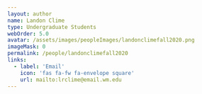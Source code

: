 ```yaml
---
layout: author
name: Landon Clime
type: Undergraduate Students
webOrder: 5.0
avatar: /assets/images/peopleImages/landonclimefall2020.png
imageMask: 0
permalink: /people/landonclimefall2020
links:
  - label: 'Email'
    icon: 'fas fa-fw fa-envelope square'
    url: mailto:lrclime@email.wm.edu
---
```

